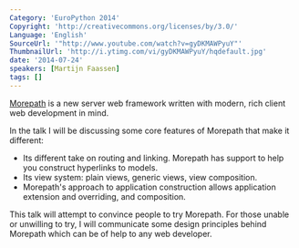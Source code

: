 ```yaml
---
Category: 'EuroPython 2014'
Copyright: 'http://creativecommons.org/licenses/by/3.0/'
Language: 'English'
SourceUrl: '"http://www.youtube.com/watch?v=gyDKMAWPyuY"'
ThumbnailUrl: 'http://i.ytimg.com/vi/gyDKMAWPyuY/hqdefault.jpg'
date: '2014-07-24'
speakers: [Martijn Faassen]
tags: []
---
```

[Morepath](http://morepath.readthedocs.org) is a new server web
framework written with modern, rich client web development in mind.

In the talk I will be discussing some core features of Morepath that
make it different:

* Its different take on routing and linking. Morepath has support
  to help you construct hyperlinks to models.
* Its view system: plain views, generic views, view composition.
* Morepath's approach to application construction allows application extension and overriding, and composition.

This talk will attempt to convince people to try Morepath. For those
unable or unwilling to try, I will communicate some design principles
behind Morepath which can be of help to any web developer.